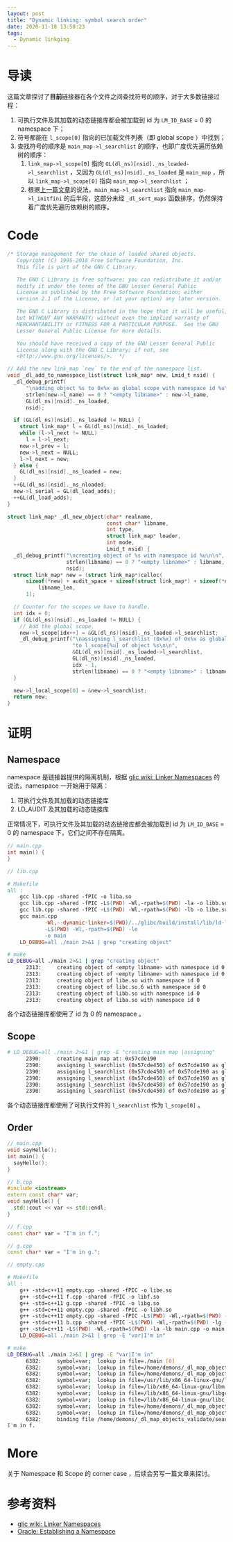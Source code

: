 ```yaml
---
layout: post
title: "Dynamic linking: symbol search order"
date: 2020-11-18 13:50:23
tags:
  - Dynamic linkging
---
```


# 导读

这篇文章探讨了**目前**链接器在各个文件之间查找符号的顺序，对于大多数链接过程：

1. 可执行文件及其加载的动态链接库都会被加载到 id 为 `LM_ID_BASE` = 0 的 namespace 下；
2. 符号都能在 `l_scope[0]` 指向的已加载文件列表（即 global scope ）中找到；
3. 查找符号的顺序是 `main_map->l_searchlist` 的顺序，也即广度优先遍历依赖树的顺序：
    1. `link_map->l_scope[0]` 指向 `GL(dl_ns)[nsid]._ns_loaded->l_searchlist` ，又因为 `GL(dl_ns)[nsid]._ns_loaded` 是 `main_map` ，所以 `link_map->l_scope[0]` 指向 `main_map->l_searchlist` ；
    2. 根据[上一篇文章](https://clcanny.github.io/2020/11/15/dynamic-linking-init-order/)的说法，`main_map->l_searchlist` 指向 `main_map->l_initfini` 的后半段，这部分未经 `_dl_sort_maps` 函数排序，仍然保持着广度优先遍历依赖树的顺序。

# Code

```c
/* Storage management for the chain of loaded shared objects.
   Copyright (C) 1995-2018 Free Software Foundation, Inc.
   This file is part of the GNU C Library.

   The GNU C Library is free software; you can redistribute it and/or
   modify it under the terms of the GNU Lesser General Public
   License as published by the Free Software Foundation; either
   version 2.1 of the License, or (at your option) any later version.

   The GNU C Library is distributed in the hope that it will be useful,
   but WITHOUT ANY WARRANTY; without even the implied warranty of
   MERCHANTABILITY or FITNESS FOR A PARTICULAR PURPOSE.  See the GNU
   Lesser General Public License for more details.

   You should have received a copy of the GNU Lesser General Public
   License along with the GNU C Library; if not, see
   <http://www.gnu.org/licenses/>.  */

// Add the new link_map `new` to the end of the namespace list.
void _dl_add_to_namespace_list(struct link_map* new, Lmid_t nsid) {
  _dl_debug_printf(
      "\nadding object %s to 0x%x as global scope with namespace id %u\n\n",
      strlen(new->l_name) == 0 ? "<empty libname>" : new->l_name,
      GL(dl_ns)[nsid]._ns_loaded,
      nsid);

  if (GL(dl_ns)[nsid]._ns_loaded != NULL) {
    struct link_map* l = GL(dl_ns)[nsid]._ns_loaded;
    while (l->l_next != NULL)
      l = l->l_next;
    new->l_prev = l;
    new->l_next = NULL;
    l->l_next = new;
  } else {
    GL(dl_ns)[nsid]._ns_loaded = new;
  }
  ++GL(dl_ns)[nsid]._ns_nloaded;
  new->l_serial = GL(dl_load_adds);
  ++GL(dl_load_adds);
}

struct link_map* _dl_new_object(char* realname,
                                const char* libname,
                                int type,
                                struct link_map* loader,
                                int mode,
                                Lmid_t nsid) {
  _dl_debug_printf("\ncreating object of %s with namespace id %u\n\n",
                   strlen(libname) == 0 ? "<empty libname>" : libname,
                   nsid);
  struct link_map* new = (struct link_map*)calloc(
      sizeof(*new) + audit_space + sizeof(struct link_map*) + sizeof(*newname) +
          libname_len,
      1);

  // Counter for the scopes we have to handle.
  int idx = 0;
  if (GL(dl_ns)[nsid]._ns_loaded != NULL) {
    // Add the global scope.
    new->l_scope[idx++] = &GL(dl_ns)[nsid]._ns_loaded->l_searchlist;
    _dl_debug_printf("\nassigning l_searchlist (0x%x) of 0x%x as global scope "
                     "to l_scope[%u] of object %s\n\n",
                     &GL(dl_ns)[nsid]._ns_loaded->l_searchlist,
                     GL(dl_ns)[nsid]._ns_loaded,
                     idx - 1,
                     strlen(libname) == 0 ? "<empty libname>" : libname);
  }

  new->l_local_scope[0] = &new->l_searchlist;
  return new;
}
```

# 证明

## Namespace

namespace 是链接器提供的隔离机制，根据 [glic wiki: Linker Namespaces](https://sourceware.org/glibc/wiki/LinkerNamespaces) 的说法，namespace 一开始用于隔离：

1. 可执行文件及其加载的动态链接库
2. LD_AUDIT 及其加载的动态链接库

正常情况下，可执行文件及其加载的动态链接库都会被加载到 id 为 `LM_ID_BASE` = 0 的 namespace 下，它们之间不存在隔离。

```cpp
// main.cpp
int main() {
}
```

```cpp
// lib.cpp
```

```makefile
# Makefile
all :
    gcc lib.cpp -shared -fPIC -o liba.so
    gcc lib.cpp -shared -fPIC -L$(PWD) -Wl,-rpath=$(PWD) -la -o libb.so
    gcc lib.cpp -shared -fPIC -L$(PWD) -Wl,-rpath=$(PWD) -lb -o libe.so
    gcc main.cpp                                                                        \
            -Wl,--dynamic-linker=$(PWD)/../glibc/build/install/lib/ld-linux-x86-64.so.2 \
            -L$(PWD) -Wl,-rpath=$(PWD) -le                                              \
            -o main
    LD_DEBUG=all ./main 2>&1 | grep "creating object"
```

```bash
# make
LD_DEBUG=all ./main 2>&1 | grep "creating object"
      2313:     creating object of <empty libname> with namespace id 0
      2313:     creating object of <empty libname> with namespace id 0
      2313:     creating object of libe.so with namespace id 0
      2313:     creating object of libc.so.6 with namespace id 0
      2313:     creating object of libb.so with namespace id 0
      2313:     creating object of liba.so with namespace id 0
```

各个动态链接库都使用了 id 为 0 的 namespace 。

## Scope

```bash
# LD_DEBUG=all ./main 2>&1 | grep -E "creating main map |assigning"
      2390:     creating main map at: 0x57cde190
      2390:     assigning l_searchlist (0x57cde450) of 0x57cde190 as global scope to l_scope[0] of object <empty libname>
      2390:     assigning l_searchlist (0x57cde450) of 0x57cde190 as global scope to l_scope[0] of object libe.so
      2390:     assigning l_searchlist (0x57cde450) of 0x57cde190 as global scope to l_scope[0] of object libc.so.6
      2390:     assigning l_searchlist (0x57cde450) of 0x57cde190 as global scope to l_scope[0] of object libb.so
      2390:     assigning l_searchlist (0x57cde450) of 0x57cde190 as global scope to l_scope[0] of object liba.so
```

各个动态链接库都使用了可执行文件的 `l_searchlist` 作为 `l_scope[0]` 。

## Order

```cpp
// main.cpp
void sayHello();
int main() {
  sayHello();
}
```

```cpp
// b.cpp
#include <iostream>
extern const char* var;
void sayHello() {
  std::cout << var << std::endl;
}
```

```cpp
// f.cpp
const char* var = "I'm in f.";
```

```cpp
// g.cpp
const char* var = "I'm in g.";
```

```cpp
// empty.cpp
```

```makefile
# Makefile
all :
    g++ -std=c++11 empty.cpp -shared -fPIC -o libe.so
    g++ -std=c++11 f.cpp -shared -fPIC -o libf.so
    g++ -std=c++11 g.cpp -shared -fPIC -o libg.so
    g++ -std=c++11 empty.cpp -shared -fPIC -o libh.so
    g++ -std=c++11 empty.cpp -shared -fPIC -L$(PWD) -Wl,-rpath=$(PWD) -le -lf -o liba.so
    g++ -std=c++11 b.cpp -shared -fPIC -L$(PWD) -Wl,-rpath=$(PWD) -lg -lh -shared -fPIC -o libb.so
    g++ -std=c++11 -L$(PWD) -Wl,-rpath=$(PWD) -la -lb main.cpp -o main
    LD_DEBUG=all ./main 2>&1 | grep -E "var|I'm in"
```

```bash
# make
LD_DEBUG=all ./main 2>&1 | grep -E "var|I'm in"
      6382:     symbol=var;  lookup in file=./main [0]
      6382:     symbol=var;  lookup in file=/home/demons/_dl_map_objects_validate/search_symbol_order/liba.so [0]
      6382:     symbol=var;  lookup in file=/home/demons/_dl_map_objects_validate/search_symbol_order/libb.so [0]
      6382:     symbol=var;  lookup in file=/usr/lib/x86_64-linux-gnu/libstdc++.so.6 [0]
      6382:     symbol=var;  lookup in file=/lib/x86_64-linux-gnu/libm.so.6 [0]
      6382:     symbol=var;  lookup in file=/lib/x86_64-linux-gnu/libgcc_s.so.1 [0]
      6382:     symbol=var;  lookup in file=/lib/x86_64-linux-gnu/libc.so.6 [0]
      6382:     symbol=var;  lookup in file=/home/demons/_dl_map_objects_validate/search_symbol_order/libe.so [0]
      6382:     symbol=var;  lookup in file=/home/demons/_dl_map_objects_validate/search_symbol_order/libf.so [0]
      6382:     binding file /home/demons/_dl_map_objects_validate/search_symbol_order/libb.so [0] to /home/demons/_dl_map_objects_validate/search_symbol_order/libf.so [0]: normal symbol `var'
I'm in f.
```

# More

关于 Namespace 和 Scope 的 corner case ，后续会另写一篇文章来探讨。

# 参考资料

+ [glic wiki: Linker Namespaces](https://sourceware.org/glibc/wiki/LinkerNamespaces)
+ [Oracle: Establishing a Namespace](https://docs.oracle.com/cd/E19120-01/open.solaris/819-0690/chapter6-1243/index.html)
